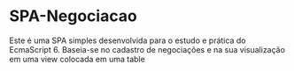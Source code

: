 # SPA-Negociacao
Este é uma SPA simples desenvolvida para o estudo e prática do EcmaScript 6. Baseia-se no cadastro de negociações e na sua visualização em uma
view colocada em uma table
